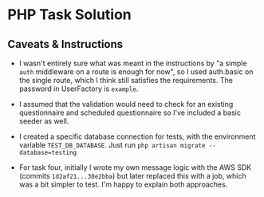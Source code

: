 # PHP Task Solution

## Caveats & Instructions
- I wasn't entirely sure what was meant in the instructions by "a simple `auth` middleware on a route is enough for now", so I used auth.basic on the single route, which I think still satisfies the requirements. The password in UserFactory is `example`.

- I assumed that the validation would need to check for an existing questionnaire and scheduled questionnaire so I've included a basic seeder as well.

- I created a specific database connection for tests, with the environment variable `TEST_DB_DATABASE`. Just run `php artisan migrate --database=testing`

- For task four, initially I wrote my own message logic with the AWS SDK (commits `1d2af21...30e2bba`) but later replaced this with a job, which was a bit simpler to test. I'm happy to explain both approaches.